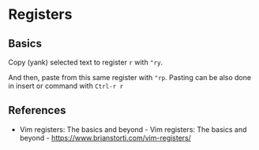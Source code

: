 # Registers

## Basics

Copy (yank) selected text to register `r` with `"ry`.

And then, paste from this same register with `"rp`. Pasting can be also done in insert or command with `Ctrl-r r`

## References

- Vim registers: The basics and beyond - Vim registers: The basics and beyond - https://www.brianstorti.com/vim-registers/
